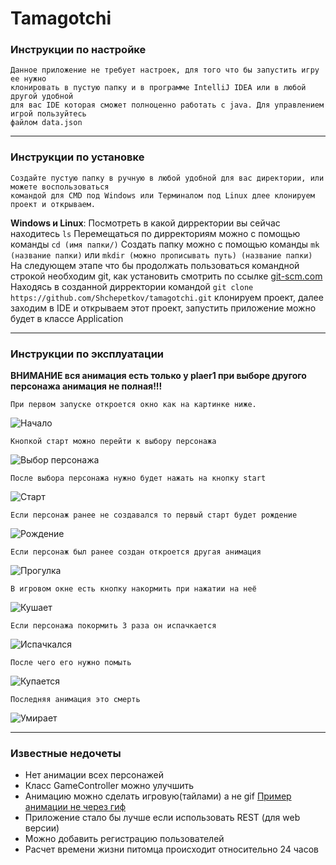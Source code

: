 # Tamagotchi

### Инструкции по настройке
    Данное приложение не требует настроек, для того что бы запустить игру ее нужно
    клонировать в пустую папку и в программе IntelliJ IDEA или в любой другой удобной
    для вас IDE которая сможет полноценно работать с java. Для управлением игрой пользуйтесь
    файлом data.json
    
---

### Инструкции по установке
    Создайте пустую папку в ручную в любой удобной для вас директории, или можете воспользоваться
    командой для CMD под Windows или Терминалом под Linux длее клонируем проект и открываем.

**Windows и Linux**: 
    Посмотреть в какой дирректории вы сейчас находитесь `ls`
    Перемещаться по дирректориям можно с помощью команды `cd (имя папки/)`
    Создать папку можно с помощью команды `mk (название папки)` или `mkdir (можно прописывать путь) (название папки)`
    На следующем этапе что бы продолжать пользоваться командной строкой необходим git, как установить смотрить по ссылке
    [git-scm.com](https://git-scm.com/book/ru/v2/Введение-Установка-Git)
    Находясь в созданной дирректории командой `git clone https://github.com/Shchepetkov/tamagotchi.git` клонируем проект,
    далее заходим в IDE и открываем этот проект, запустить приложение можно будет в классе Application
    
---

### Инструкции по эксплуатации
**ВНИМАНИЕ вся анимация есть только у plaer1 при выборе другого персонажа анимация не полная!!!**

    При первом запуске откроется окно как на картинке ниже.
![Начало](View_done_image_game/Begin.png)

    Кнопкой старт можно перейти к выбору персонажа 
![Выбор персонажа](View_done_image_game/Select.png)

    После выбора персонажа нужно будет нажать на кнопку start
![Старт](View_done_image_game/Start.png)

    Если персонаж ранее не создавался то первый старт будет рождение
![Рождение](View_done_image_game/Birth.png)

    Если персонаж был ранее создан откроется другая анимация
![Прогулка](View_done_image_game/Walk.png)

    В игровом окне есть кнопку накормить при нажатии на неё
![Кушает](View_done_image_game/Eat.png)

    Если персонажа покормить 3 раза он испачкается
![Испачкался](View_done_image_game/Dirty.png)

    После чего его нужно помыть
![Купается](View_done_image_game/Wash.png)

    Последняя анимация это смерть
![Умирает](View_done_image_game/Death.png)

---

### Известные недочеты

+ Нет анимации всех персонажей
+ Класс GameController можно улучшить
+ Анимацию можно сделать игровую(тайлами) а не gif [Пример анимации не через гиф](https://github.com/Shchepetkov/JavaFX_Animation_Sprite.git)
+ Приложение стало бы лучше если использовать REST (для web версии)
+ Можно добавить регистрацию пользователей
+ Расчет времени жизни питомца происходит относительно 24 часов
